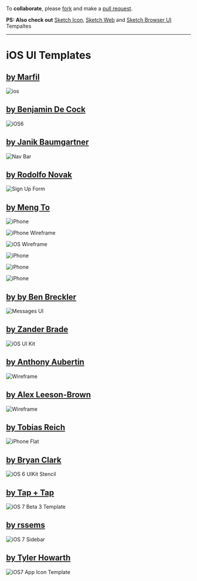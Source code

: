 To **collaborate**, please [fork](https://github.com/nvk/sketch-ios/fork_select) and make a [pull request](https://github.com/nvk/sketch-ios/pull/new/master).

**PS: Also check out** [Sketch Icon](https://github.com/nvk/sketch-icons), [Sketch Web](https://github.com/nvk/sketch-web) and [Sketch Browser UI](https://github.com/nvk/sketch-browsers-ui) Tempaltes

---

# iOS UI Templates #

## [by Marfil](http://www.mmarfil.com/)
![ios](https://raw.github.com/nvk/sketch-ios/master/iPhone%20iOS%20UI%20Template.sketch/QuickLook/Thumbnail.png)


## [by Benjamin De Cock](http://dribbble.com/shots/829306-iOS-6-Template)
![iOS6](https://raw.github.com/nvk/sketch-ios/master/ios6-template.sketch/QuickLook/Thumbnail.png)


## [by Janik Baumgartner](http://dribbble.com/shots/949700-Navigation-Bars)
![Nav Bar](https://raw.github.com/nvk/sketch-ios/master/navigation.sketch/QuickLook/Thumbnail.png)

## [by Rodolfo Novak](http://rodolfonovak.com)
![Sign Up Form](https://raw.github.com/nvk/sketch-ios/master/sign-up-form.sketch/QuickLook/Thumbnail.png)

## [by Meng To](http://mengto.com)
![iPhone](https://raw.github.com/nvk/sketch-ios/master/iPhone.sketch/QuickLook/Thumbnail.png)

![iPhone Wireframe](https://raw.github.com/nvk/sketch-ios/master/iPhone-Wireframe.sketch/QuickLook/Thumbnail.png)

![iOS Wireframe](https://raw.github.com/nvk/sketch-ios/master/iOS-Wireframe.sketch/QuickLook/Thumbnail.png)

![iPhone](https://raw.github.com/nvk/sketch-ios/master/Wireframe-iPhone-Beige.sketch/QuickLook/Thumbnail.png)

![iPhone](https://raw.github.com/nvk/sketch-ios/master/Wireframe-iPhone-Blueprint.sketch/QuickLook/Thumbnail.png)

![iPhone](https://raw.github.com/nvk/sketch-ios/master/Wireframe-iPhone-DarkBlue.sketch/QuickLook/Thumbnail.png)


## [by by Ben Breckler](http://dribbble.com/shots/540655-iOS-Message-UI-made-with-Sketch-2)
![Messages UI](https://raw.github.com/nvk/sketch-ios/master/iOS_Message_UI.sketch/QuickLook/Thumbnail.jpg)


## [by Zander Brade](http://zanderbrade.com/posts/ios6)
![iOS UI Kit](https://raw.github.com/nvk/sketch-ios/master/ios6.sketch/QuickLook/Thumbnail.png)

## [by Anthony Aubertin](http://www.anthonyaubertin.com/wireframe/) ##

![Wireframe](https://raw.github.com/nvk/sketch-ios/master/iphone-wireframe-uikit.sketch/QuickLook/Thumbnail.png)


## [by Alex Leeson-Brown](http://manyangl.es/2013/03/sketch-device-wireframes) ##

![Wireframe](https://raw.github.com/nvk/sketch-ios/master/sketchDeviceWireframes.sketch/QuickLook/Thumbnail.png)

## [by Tobias Reich](http://electerious.com/)

![iPhone Flat](https://raw.github.com/nvk/sketch-ios/master/iPhone-Flat.sketch/QuickLook/Thumbnail.png)

## [by Bryan Clark](www.bryanjclark.com/)
![iOS 6 UIKit Stencil](http://f.cl.ly/items/1n3P2t2q0a102t1O2O3t/iOS%206%20UIKit%20Stencil%20-%20Bryan%20Clark%2010.57.45%20AM.png)

## [by Tap + Tap](http://tapsplusapps.com/ios7-template.html)
![iOS 7 Beta 3 Template](http://tapsplusapps.com/img/iOS7%20Beta%20Template.png)


## [by rssems](http://dribbble.com/shots/1402000-Sidebar-free-sketch-download?list=users)
![iOS 7 Sidebar](http://d13yacurqjgara.cloudfront.net/users/14405/screenshots/1402000/sidebar-by-rssems.png)


## [by Tyler Howarth](http://dribbble.com/shots/1128493-iOS7-App-Icon-Template-Sketch?list=following)
![iOS7 App Icon Template](https://github.com/nvk/sketch-ios/blob/master/ios7_icon_template.sketch/QuickLook/Preview.png?raw=true)

